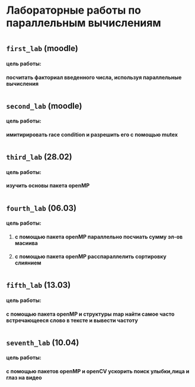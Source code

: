 # Лабораторные работы по параллельным вычислениям
#
## ```first_lab``` (moodle)
#### **цель работы**:
#### посчитать факториал введенного числа, используя параллельные вычисления
#
##  ```second_lab``` (moodle)
#### **цель работы**:
#### имитирировать race condition и разрешить его с помощью mutex
#
## ```third_lab``` (28.02)
#### **цель работы**:
#### изучить основы пакета openMP
#
## ```fourth_lab``` (06.03)
#### **цель работы**: 
1) #### с помощью пакета openMP параллельно посчиать сумму эл-ов масиива
2) #### с помощью пакета openMP расспараллелить сортировку слиянием
#
## ```fifth_lab``` (13.03)
#### **цель работы**:
#### с помощью пакета openMP и структуры map найти самое часто встречающееся слово в тексте и вывести частоту
#
## ```seventh_lab``` (10.04)
#### **цель работы**:
#### с помощью пакетов openMP и openCV ускорить поиск улыбки,лица и глаз на видео